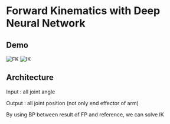 # Forward Kinematics with Deep Neural Network

## Demo
![FK](https://github.com/takayuki5168/fk_with_nn/gif/random-fk.gif)
![IK](https://github.com/takayuki5168/fk_with_nn/gif/ik-with-nn.gif)

## Architecture
Input : all joint angle

Output : all joint position (not only end effector of arm)

By using BP between result of FP and reference, we can solve IK